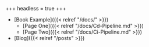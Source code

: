 +++
headless = true
+++

- [Book Example]({{< relref "/docs/" >}})
  - [Page One]({{< relref "/docs/Cd-Pipeline.md" >}})
  - [Page Two]({{< relref "/docs/Ci-Pipeline.md" >}})
- [Blog]({{< relref "/posts" >}})